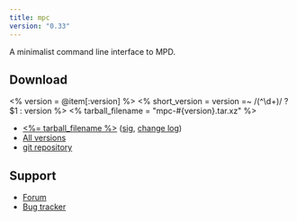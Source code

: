 ```yaml
---
title: mpc
version: "0.33"
---
```


A minimalist command line interface to MPD.

## Download

<% version = @item[:version] %>
<% short_version = version =~ /(^\d+)/ ? $1 : version %>
<% tarball_filename = "mpc-#{version}.tar.xz" %>

- [<%= tarball_filename %>](/download/mpc/<%=short_version%>/<%=tarball_filename%>)
  ([sig](/download/mpc/<%=short_version%>/<%=tarball_filename%>.sig),
  [change log](https://raw.githubusercontent.com/MusicPlayerDaemon/mpc/v<%=version%>/NEWS))
- [All versions](/download/mpc/)
- [git repository](https://github.com/MusicPlayerDaemon/mpc)

## Support

- [Forum](https://forum.musicpd.org/viewforum.php?f=12)
- [Bug tracker](https://github.com/MusicPlayerDaemon/mpc/issues)
